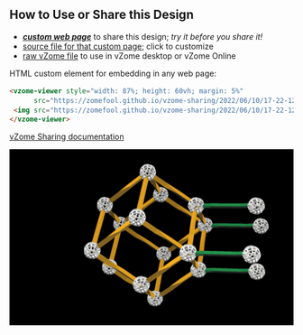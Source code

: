 
## How to Use or Share this Design

 - [***custom web page***][post] to share this design; *try it before you share it!*
 - [source file for that custom page][source]; click to customize
 - [raw vZome file][raw] to use in vZome desktop or vZome Online
 
 HTML custom element for embedding in any web page:
 ```html
<vzome-viewer style="width: 87%; height: 60vh; margin: 5%"
       src="https://zomefool.github.io/vzome-sharing/2022/06/10/17-22-12-ERDSpeedLines/ERDSpeedLines.vZome" >
  <img src="https://zomefool.github.io/vzome-sharing/2022/06/10/17-22-12-ERDSpeedLines/ERDSpeedLines.png" />
</vzome-viewer>
 ```

[vZome Sharing documentation](https://vzome.github.io/vzome/sharing.html#how-it-works)

![Image](<ERDSpeedLines.png>)


[post]: <https://zomefool.github.io/vzome-sharing/2022/06/10/ERDSpeedLines-17-22-12.html>
[source]: <https://github.com/zomefool/vzome-sharing/edit/main/_posts/2022-06-10-ERDSpeedLines-17-22-12.md>
[raw]: <https://raw.githubusercontent.com/zomefool/vzome-sharing/main/2022/06/10/17-22-12-ERDSpeedLines/ERDSpeedLines.vZome>